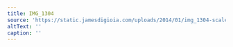 ```yaml
---
title: IMG_1304
source: 'https://static.jamesdigioia.com/uploads/2014/01/img_1304-scaled.jpg'
altText: ''
caption: ''
---
```


